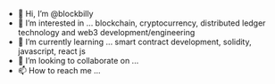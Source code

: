 - 👋 Hi, I’m @blockbilly
- 👀 I’m interested in ... blockchain, cryptocurrency, distributed ledger technology and web3 development/engineering
- 🌱 I’m currently learning ... smart contract development, solidity, javascript, react js
- 💞️ I’m looking to collaborate on ...
- 📫 How to reach me ...

<!---
blockbilly/blockbilly is a ✨ special ✨ repository because its `README.md` (this file) appears on your GitHub profile.
You can click the Preview link to take a look at your changes.
--->
